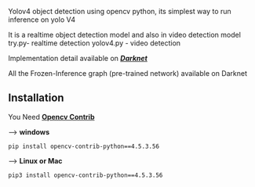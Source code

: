 Yolov4 object detection using opencv python, its simplest way to run inference on yolo V4

It is a realtime object detection model and also in video detection model
try.py- realtime detection
yolov4.py - video detection

Implementation detail available on [_**Darknet**_](https://github.com/pjreddie/darknet)

All the Frozen-Inference graph (pre-trained network) available on Darknet

## Installation

You Need [**Opencv Contrib**](https://pypi.org/project/opencv-contrib-python/)

--> **windows**
```
pip install opencv-contrib-python==4.5.3.56
```
--> **Linux or Mac**

```
pip3 install opencv-contrib-python==4.5.3.56
